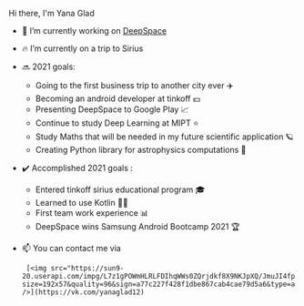 Hi there, I'm Yana Glad

- 🚀 I’m currently working on [DeepSpace](https://github.com/BrightOS/NASA_Bootcamp)
- 🔥 I’m currently on a trip to Sirius

- 🔜 2021 goals: 
  * Going to the first business trip to another city ever ✈️
  * Becoming an android developer at tinkoff 💵
  * Presenting DeepSpace to Google Play 📈
  * Continue to study Deep Learning at MIPT ⭐
  * Study Maths that will be needed in my future scientific application 🪐
  * Creating Python library for astrophysics computations 🌌

- ✔️ Accomplished 2021 goals : 
  * Entered tinkoff sirius educational program 🎓
  * Learned to use Kotlin 👨‍💻
  * First team work experience 📊
  * DeepSpace wins Samsung Android Bootcamp 2021 🏆


- 📫 You can contact me via 
 
       [<img src="https://sun9-20.userapi.com/impg/L7z1gPOWmHLRLFDIhqWWs0ZQrjdkf8X9NKJpXQ/JmuJI4fpySU.jpg?size=192x57&quality=96&sign=a77c227f428f1dbe867cab4cae79d5a6&type=album" />](https://vk.com/yanaglad12)

<!--
**YanaGlad/YanaGlad** is a ✨ _special_ ✨ repository because its `README.md` (this file) appears on your GitHub profile.

Here are some ideas to get you started:

 
-->
